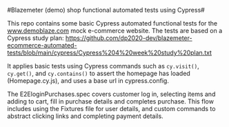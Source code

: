 #Blazemeter (demo) shop functional automated tests using Cypress#

This repo contains some basic Cypress automated functional tests for the www.demoblaze.com mock e-commerce website. The tests are based on a Cypress study plan: https://github.com/dp2020-dev/blazemeter-ecommerce-automated-tests/blob/main/cypress/Cypress%204%20week%20study%20plan.txt

It applies basic tests using Cypress commands such as `cy.visit()`, `cy.get()`, and `cy.contains()` to assert the homepage has loaded (Homepage.cy.js), and uses a base url in cypress.config.

The E2EloginPurchases.spec covers customer log in, selecting items and adding to cart, fill in purchase details and completes purchase. This flow includes using the Fixtures file for user details, and custom commands to abstract clicking links and completing payment details.